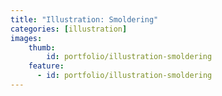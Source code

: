 ```yaml
---
title: "Illustration: Smoldering"
categories: [illustration]
images:
    thumb:  
        id: portfolio/illustration-smoldering
    feature:
      - id: portfolio/illustration-smoldering
---
```

